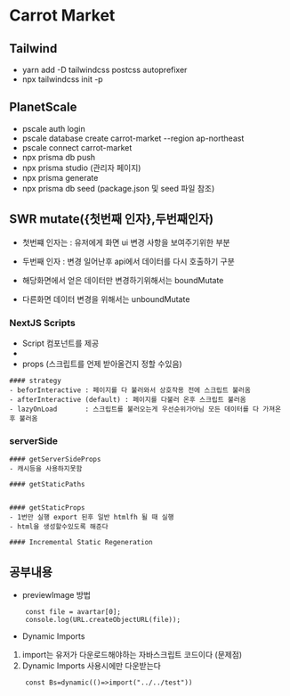 # Carrot Market

## Tailwind

-   yarn add -D tailwindcss postcss autoprefixer
-   npx tailwindcss init -p

## PlanetScale

-   pscale auth login
-   pscale database create carrot-market --region ap-northeast
-   pscale connect carrot-market
-   npx prisma db push
-   npx prisma studio (관리자 페이지)
-   npx prisma generate
-   npx prisma db seed (package.json 및 seed 파일 참조)

## SWR mutate({첫번째 인자},두번째인자)

-   첫번쨰 인자는 : 유저에게 화면 ui 변경 사항을 보여주기위한 부분
-   두번째 인자 : 변경 일어난후 api에서 데이터를 다시 호출하기 구분

-   해당화면에서 얻은 데이터만 변경하기위해서는 boundMutate
-   다른화면 데이터 변경을 위해서는 unboundMutate

### NextJS Scripts

-   Script 컴포넌트를 제공
-
-   props (스크립트를 언제 받아올건지 정할 수있음)

```
#### strategy
- beforInteractive : 페이지를 다 불러와서 상호작용 전에 스크립트 불러옴
- afterInteractive (default) : 페이지를 다불러 온후 스크립트 불러옴
- lazyOnLoad       : 스크립트를 불러오는게 우선순위가아님 모든 데이터를 다 가져온 후 불러옴
```

### serverSide

```
#### getServerSideProps
- 캐시등을 사용하지못함

#### getStaticPaths


#### getStaticProps
- 1번만 실행 export 된후 일반 htmlfh 될 때 실행
- html을 생성할수있도록 해준다

#### Incremental Static Regeneration

```

## 공부내용

-   previewImage 방법

```input을통한 이미지를 가져오는법
    const file = avartar[0];
    console.log(URL.createObjectURL(file));

```

-   Dynamic Imports

1. import는 유저가 다운로드해야하는 자바스크립트 코드이다 (문제점)
2. Dynamic Imports 사용시에만 다운받는다

```
    const Bs=dynamic(()=>import("../../test"))

```
